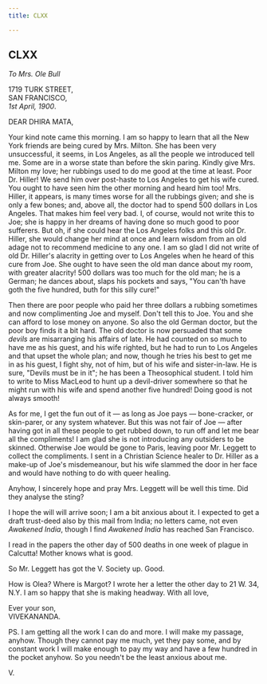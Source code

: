 ```yaml
---
title: CLXX

---
```





  

  


## CLXX

*To Mrs. Ole Bull*

1719 TURK STREET,  
SAN FRANCISCO,  
*1st April, 1900*.

DEAR DHIRA MATA,

Your kind note came this morning. I am so happy to learn that all the
New York friends are being cured by Mrs. Milton. She has been very
unsuccessful, it seems, in Los Angeles, as all the people we introduced
tell me. Some are in a worse state than before the skin paring. Kindly
give Mrs. Milton my love; her rubbings used to do me good at the time at
least. Poor Dr. Hiller! We send him over post-haste to Los Angeles to
get his wife cured. You ought to have seen him the other morning and
heard him too! Mrs. Hiller, it appears, is many times worse for all the
rubbings given; and she is only a few bones; and, above all, the doctor
had to spend 500 dollars in Los Angeles. That makes him feel very bad.
I, of course, would not write this to Joe; she is happy in her dreams of
having done so much good to poor sufferers. But oh, if she could hear
the Los Angeles folks and this old Dr. Hiller, she would change her mind
at once and learn wisdom from an old adage not to recommend medicine to
any one. I am so glad I did not write of old Dr. Hiller's alacrity in
getting over to Los Angeles when he heard of this cure from Joe. She
ought to have seen the old man dance about my room, with greater
alacrity! 500 dollars was too much for the old man; he is a German; he
dances about, slaps his pockets and says, "You can'th have goth the five
hundred, buth for this silly cure!"

Then there are poor people who paid her three dollars a rubbing
sometimes and now complimenting Joe and myself. Don't tell this to Joe.
You and she can afford to lose money on anyone. So also the old German
doctor, but the poor boy finds it a bit hard. The old doctor is now
persuaded that some *devils* are misarranging his affairs of late. He
had counted on so much to have me as his guest, and his wife righted,
but he had to run to Los Angeles and that upset the whole plan; and now,
though he tries his best to get me in as his guest, I fight shy, not of
him, but of his wife and sister-in-law. He is sure, "Devils must be in
it"; he has been a Theosophical student. I told him to write to Miss
MacLeod to hunt up a devil-driver somewhere so that he might run with
his wife and spend another five hundred! Doing good is not always
smooth!

As for me, I get the fun out of it — as long as Joe pays — bone-cracker,
or skin-parer, or any system whatever. But this was not fair of Joe —
after having got in all these people to get rubbed down, to run off and
let me bear all the compliments! I am glad she is not introducing any
outsiders to be skinned. Otherwise Joe would be gone to Paris, leaving
poor Mr. Leggett to collect the compliments. I sent in a Christian
Science healer to Dr. Hiller as a make-up of Joe's misdemeanour, but his
wife slammed the door in her face and would have nothing to do with
queer healing.

Anyhow, I sincerely hope and pray Mrs. Leggett will be well this time.
Did they analyse the sting?

I hope the will will arrive soon; I am a bit anxious about it. I
expected to get a draft trust-deed also by this mail from India; no
letters came, not even *Awakened India*, though I find *Awakened India*
has reached San Francisco.

I read in the papers the other day of 500 deaths in one week of plague
in Calcutta! Mother knows what is good.

So Mr. Leggett has got the V. Society up. Good.

How is Olea? Where is Margot? I wrote her a letter the other day to 21
W. 34, N.Y. I am so happy that she is making headway. With all love,

Ever your son,  
VIVEKANANDA.

PS. I am getting all the work I can do and more. I will make my passage,
anyhow. Though they cannot pay me much, yet they pay some, and by
constant work I will make enough to pay my way and have a few hundred in
the pocket anyhow. So you needn't be the least anxious about me.

V.


